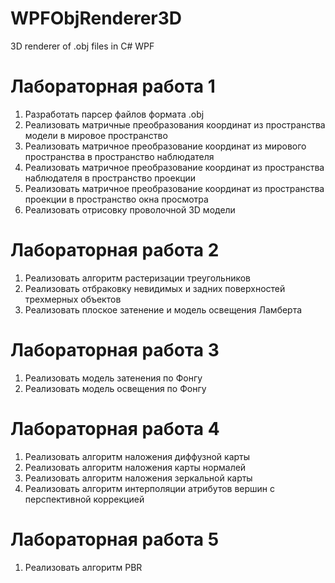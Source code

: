 # WPFObjRenderer3D
3D renderer of .obj files in C# WPF

# Лабораторная работа 1
1) Разработать парсер файлов формата .obj
2) Реализовать матричные преобразования координат из пространства модели в мировое пространство
3) Реализовать матричное преобразование координат из мирового пространства в пространство наблюдателя
4) Реализовать матричное преобразование координат из пространства наблюдателя в пространство проекции
5) Реализовать матричное преобразование координат из пространства проекции в пространство окна просмотра
6) Реализовать отрисовку проволочной 3D модели

# Лабораторная работа 2
1) Реализовать алгоритм растеризации треугольников
2) Реализовать отбраковку невидимых и задних поверхностей трехмерных объектов
3) Реализовать плоское затенение и модель освещения Ламберта

# Лабораторная работа 3
1) Реализовать модель затенения по Фонгу
2) Реализовать модель освещения по Фонгу

# Лабораторная работа 4
1) Реализовать алгоритм наложения диффузной карты
2) Реализовать алгоритм наложения карты нормалей
3) Реализовать алгоритм наложения зеркальной карты
4) Реализовать алгоритм интерполяции атрибутов вершин с перспективной коррекцией

# Лабораторная работа 5
1) Реализовать алгоритм PBR
